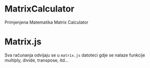 # MatrixCalculator
Primjenjena Matematika Matrix Calculator

# Matrix.js
Sva računanja odvijaju se u `matrix.js` datoteci gdje se nalaze funkcije multiply, divide, transpose, itd...

